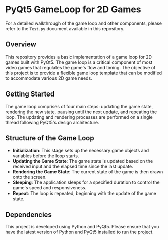 # PyQt5 GameLoop for 2D Games

For a detailed walkthrough of the game loop and other components, please refer to the `Test.py` document available in this repository.

<a name="overview"></a>
## Overview

This repository provides a basic implementation of a game loop for 2D games built with PyQt5. The game loop is a critical component of most video games that regulates the game's flow and timing. The objective of this project is to provide a flexible game loop template that can be modified to accommodate various 2D game needs.

<a name="getting-started"></a>
## Getting Started

The game loop comprises of four main steps: updating the game state, rendering the new state, pausing until the next update, and repeating the loop. The updating and rendering processes are performed on a single thread following PyQt5's design architecture.

<a name="structure"></a>
## Structure of the Game Loop

- **Initialization**: This stage sets up the necessary game objects and variables before the loop starts.
- **Updating the Game State**: The game state is updated based on the received input and the elapsed time since the last update.
- **Rendering the Game State**: The current state of the game is then drawn onto the screen.
- **Sleeping**: The application sleeps for a specified duration to control the game's speed and responsiveness.
- **Repeat**: The loop is repeated, beginning with the update of the game state.

<a name="dependencies"></a>
## Dependencies

This project is developed using Python and PyQt5. Please ensure that you have the latest version of Python and PyQt5 installed to run the project.




